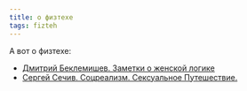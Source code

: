 ```yaml
---
title: о физтехе
tags: fizteh
---
```


А вот о физтехе:

* [Дмитрий Беклемишев. Заметки о женской логике](https://ark.ru/zapoved/tigr/dmitrij-beklemishev-zametki-o-zhenskoj/)
* [Сергей Сечив. Соцреализм. Сексуальное Путешествие.](https://www.angelfire.com/poetry/rumi_russian/7000socrealizm1971_sextravel.html)
